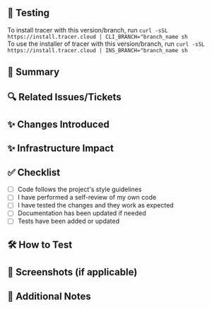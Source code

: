 ## 🧪 Testing
To install tracer with this version/branch, run `curl -sSL https://install.tracer.cloud | CLI_BRANCH="branch_name sh` 
<br>To use the installer of tracer with this version/branch, run `curl -sSL https://install.tracer.cloud | INS_BRANCH="branch_name sh` 

## 📌 Summary
<!-- Provide a concise summary of your changes -->

## 🔍 Related Issues/Tickets
<!-- Link to related issues or tickets, e.g., Closes #123 -->

## ✨ Changes Introduced
<!-- Briefly describe the changes in this PR -->

## ✨ Infrastructure Impact
<!-- Briefly describe if there is some impact to our infrastructure -->


## ✅ Checklist
- [ ] Code follows the project's style guidelines
- [ ] I have performed a self-review of my own code
- [ ] I have tested the changes and they work as expected
- [ ] Documentation has been updated if needed
- [ ] Tests have been added or updated

## 🛠️ How to Test
<!-- Provide instructions on how to test your changes -->

## 🚀 Screenshots (if applicable)
<!-- Add screenshots or GIFs to demonstrate the changes -->

## 📌 Additional Notes
<!-- Add any other relevant information -->
